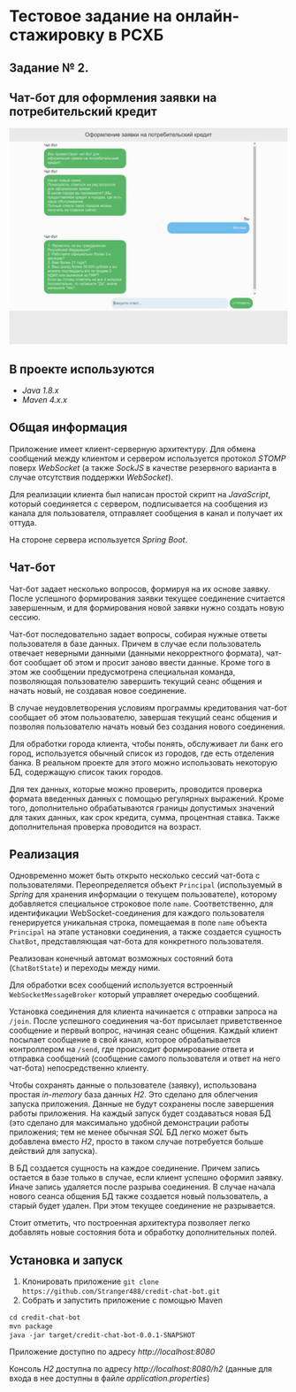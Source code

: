 # Тестовое задание на онлайн-стажировку в РСХБ 
## Задание № 2. 
## Чат-бот для оформления заявки на потребительский кредит


![Пример работы приложения](./example_screen.png)


## В проекте используются
- *Java 1.8.x*
- *Maven 4.x.x*


## Общая информация
Приложение имеет клиент-серверную архитектуру.
Для обмена сообщений между клиентом и сервером используется протокол *STOMP* поверх *WebSocket* 
(а также *SockJS* в качестве резервного варианта в случае отсутствия поддержки *WebSocket*).

Для реализации клиента был написан простой скрипт на *JavaScript*, который соединяется с сервером, подписывается на сообщения из канала для пользователя, отправляет сообщения в канал и получает их оттуда.

На стороне сервера используется *Spring Boot*. 


## Чат-бот
Чат-бот задает несколько вопросов, формируя на их основе заявку. После успешного формирования заявки текущее соединение считается завершенным,
и для формирования новой заявки нужно создать новую сессию. 

Чат-бот последовательно задает вопросы, собирая нужные ответы пользователя в базе данных. Причем в случае если пользователь отвечает неверными данными (данными некорректного формата),
чат-бот сообщает об этом и просит заново ввести данные. 
Кроме того в этом же сообщении предусмотрена специальная команда, позволяющая пользователю завершить текущий сеанс общения и начать новый, не создавая новое соединение.

В случае неудовлетворения условиям программы кредитования чат-бот сообщает об этом пользователю, завершая текущий сеанс общения и позволяя пользователю начать новый без создания нового соединения. 

Для обработки города клиента, чтобы понять, обслуживает ли банк его город, используется обычный список из городов, 
где есть отделения банка. В реальном проекте для этого можно использовать некоторую БД, содержащую список таких городов.

Для тех данных, которые можно проверить, проводится проверка формата введенных данных с помощью регулярных выражений.
Кроме того, дополнительно обрабатываются границы допустимых значений для таких данных, как срок кредита, сумма, процентная ставка. 
Также дополнительная проверка проводится на возраст.


## Реализация
Одновременно может быть открыто несколько сессий чат-бота с пользователями.
Переопределяется объект `Principal` (используемый в *Spring* для хранения информации о текущем пользователе), которому добавляется специальное строковое поле `name`.
Соответственно, для идентификации WebSocket-соединения для каждого пользователя генерируется уникальная строка, помещаемая в поле `name` объекта `Principal` на этапе установки соединения, 
а также создается сущность `ChatBot`, представляющая чат-бота для конкретного пользователя. 

Реализован конечный автомат возможных состояний бота (`ChatBotState`) и переходы между ними.

Для обработки всех сообщений используется встроенный `WebSocketMessageBroker`
который управляет очередью сообщений.

Установка соединения для клиента начинается с отправки запроса на `/join`. После успешного соединения ча-бот присылает приветственное сообщение и первый вопрос, начиная сеанс общения.
Каждый клиент посылает сообщение в свой канал, которое обрабатывается контроллером на `/send`, где происходит формирование ответа и отправка сообщений 
(сообщение самого пользователя и ответ на него чат-бота) непосредственно клиенту. 

Чтобы сохранять данные о пользователе (заявку), использована простая *in-memory* база данных *H2*.
Это сделано для облегчения запуска приложения. Данные не будут сохранены после завершения работы приложения. На каждый запуск будет создаваться новая БД
(это сделано для максимально удобной демонстрации работы приложения; тем не менее обычная *SQL* БД легко может быть добавлена вместо *H2*, просто в таком случае потребуется больше действий для запуска). 

В БД создается сущность на каждое соединение. Причем запись остается в базе только в случае, если клиент успешно оформил заявку.
Иначе запись удаляется после разрыва соединения.
В случае начала нового сеанса общения БД также создается новый пользователь, а старый будет удален. При этом текущее соединение не разрывается.

Стоит отметить, что построенная архитектура позволяет легко добавлять новые состояния бота и обработку дополнительных полей.


## Установка и запуск
1. Клонировать приложение
`git clone https://github.com/Stranger488/credit-chat-bot.git`
2. Собрать и запустить приложение с помощью Maven
```
cd credit-chat-bot
mvn package
java -jar target/credit-chat-bot-0.0.1-SNAPSHOT
```

Приложение доступно по адресу *http://localhost:8080*

Консоль *H2* доступна по адресу *http://localhost:8080/h2*
(данные для входа в нее доступны в файле *application.properties*)
